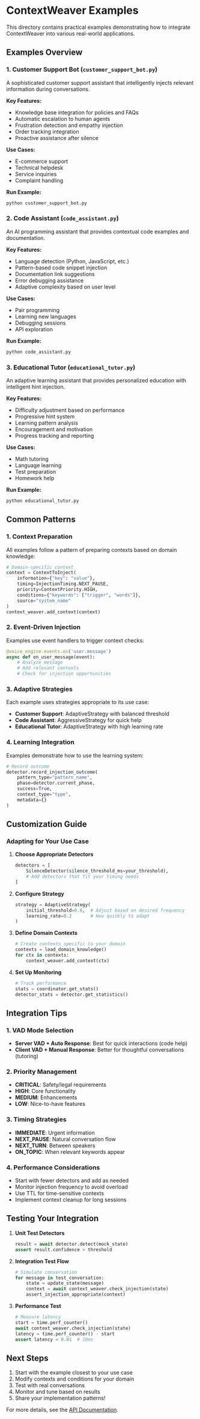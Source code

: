 # ContextWeaver Examples

This directory contains practical examples demonstrating how to integrate ContextWeaver into various real-world applications.

## Examples Overview

### 1. Customer Support Bot (`customer_support_bot.py`)

A sophisticated customer support assistant that intelligently injects relevant information during conversations.

**Key Features:**
- Knowledge base integration for policies and FAQs
- Automatic escalation to human agents
- Frustration detection and empathy injection
- Order tracking integration
- Proactive assistance after silence

**Use Cases:**
- E-commerce support
- Technical helpdesk
- Service inquiries
- Complaint handling

**Run Example:**
```bash
python customer_support_bot.py
```

### 2. Code Assistant (`code_assistant.py`)

An AI programming assistant that provides contextual code examples and documentation.

**Key Features:**
- Language detection (Python, JavaScript, etc.)
- Pattern-based code snippet injection
- Documentation link suggestions
- Error debugging assistance
- Adaptive complexity based on user level

**Use Cases:**
- Pair programming
- Learning new languages
- Debugging sessions
- API exploration

**Run Example:**
```bash
python code_assistant.py
```

### 3. Educational Tutor (`educational_tutor.py`)

An adaptive learning assistant that provides personalized education with intelligent hint injection.

**Key Features:**
- Difficulty adjustment based on performance
- Progressive hint system
- Learning pattern analysis
- Encouragement and motivation
- Progress tracking and reporting

**Use Cases:**
- Math tutoring
- Language learning
- Test preparation
- Homework help

**Run Example:**
```bash
python educational_tutor.py
```

## Common Patterns

### 1. Context Preparation

All examples follow a pattern of preparing contexts based on domain knowledge:

```python
# Domain-specific context
context = ContextToInject(
    information={"key": "value"},
    timing=InjectionTiming.NEXT_PAUSE,
    priority=ContextPriority.HIGH,
    conditions={"keywords": ["trigger", "words"]},
    source="system_name"
)
context_weaver.add_context(context)
```

### 2. Event-Driven Injection

Examples use event handlers to trigger context checks:

```python
@voice_engine.events.on('user.message')
async def on_user_message(event):
    # Analyze message
    # Add relevant contexts
    # Check for injection opportunities
```

### 3. Adaptive Strategies

Each example uses strategies appropriate to its use case:

- **Customer Support**: AdaptiveStrategy with balanced threshold
- **Code Assistant**: AggressiveStrategy for quick help
- **Educational Tutor**: AdaptiveStrategy with high learning rate

### 4. Learning Integration

Examples demonstrate how to use the learning system:

```python
# Record outcome
detector.record_injection_outcome(
    pattern_type="pattern_name",
    phase=detector.current_phase,
    success=True,
    context_type="type",
    metadata={}
)
```

## Customization Guide

### Adapting for Your Use Case

1. **Choose Appropriate Detectors**
   ```python
   detectors = [
       SilenceDetector(silence_threshold_ms=your_threshold),
       # Add detectors that fit your timing needs
   ]
   ```

2. **Configure Strategy**
   ```python
   strategy = AdaptiveStrategy(
       initial_threshold=0.6,  # Adjust based on desired frequency
       learning_rate=0.2       # How quickly to adapt
   )
   ```

3. **Define Domain Contexts**
   ```python
   # Create contexts specific to your domain
   contexts = load_domain_knowledge()
   for ctx in contexts:
       context_weaver.add_context(ctx)
   ```

4. **Set Up Monitoring**
   ```python
   # Track performance
   stats = coordinator.get_stats()
   detector_stats = detector.get_statistics()
   ```

## Integration Tips

### 1. VAD Mode Selection

- **Server VAD + Auto Response**: Best for quick interactions (code help)
- **Client VAD + Manual Response**: Better for thoughtful conversations (tutoring)

### 2. Priority Management

- **CRITICAL**: Safety/legal requirements
- **HIGH**: Core functionality
- **MEDIUM**: Enhancements
- **LOW**: Nice-to-have features

### 3. Timing Strategies

- **IMMEDIATE**: Urgent information
- **NEXT_PAUSE**: Natural conversation flow
- **NEXT_TURN**: Between speakers
- **ON_TOPIC**: When relevant keywords appear

### 4. Performance Considerations

- Start with fewer detectors and add as needed
- Monitor injection frequency to avoid overload
- Use TTL for time-sensitive contexts
- Implement context cleanup for long sessions

## Testing Your Integration

1. **Unit Test Detectors**
   ```python
   result = await detector.detect(mock_state)
   assert result.confidence > threshold
   ```

2. **Integration Test Flow**
   ```python
   # Simulate conversation
   for message in test_conversation:
       state = update_state(message)
       context = await context_weaver.check_injection(state)
       assert_injection_appropriate(context)
   ```

3. **Performance Test**
   ```python
   # Measure latency
   start = time.perf_counter()
   await context_weaver.check_injection(state)
   latency = time.perf_counter() - start
   assert latency < 0.01  # 10ms
   ```

## Next Steps

1. Start with the example closest to your use case
2. Modify contexts and conditions for your domain
3. Test with real conversations
4. Monitor and tune based on results
5. Share your implementation patterns!

For more details, see the [API Documentation](../API_DOCUMENTATION.md).
